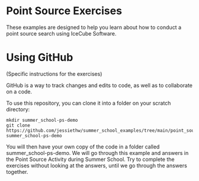 
# Point Source Exercises
 These examples are designed to help you learn about how to conduct a point source search using IceCube Software.

# Using GitHub
 (Specific instructions for the exercises)
 
 GitHub is a way to track changes and edits to code, as well as to collaborate on a code.

To use this repository, you can clone it into a folder on your scratch directory:
```
mkdir summer_school-ps-demo
git clone https://github.com/jessiethw/summer_school_examples/tree/main/point_sources summer_school-ps-demo
```
You will then have your own copy of the code in a folder called summer_school-ps-demo. We will go through this example and answers in the Point Source Activity during Summer School. Try to complete the exercises without looking at the answers, until we go through the answers together.
